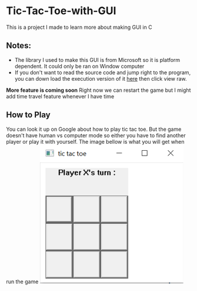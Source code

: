 # Tic-Tac-Toe-with-GUI
This is a project I made to learn more about making GUI in C
## Notes:
  * The library I used to make this GUI is from  Microsoft so it is platform dependent. It could only be ran on Window computer
  * If you don't want to read the source code and jump right to the program, you can down load the execution version of it [here](https://github.com/MinhPhu0304/Tic-Tac-Toe-with-GUI/blob/master/Tic-Tac-Toe%20GUI/Debug/12x06c%20-%20Tic-Tac-Toe%20GUI.exe) then click view raw.

**More feature is coming soon**
Right now we can restart the game but I might add time travel feature whenever I have time
## How to Play
  You can look it up on Google about how to play tic tac toe. But the game doesn't have human vs computer mode so either you have to find another player or play it with yourself. The image bellow is what you will get when run the game
![Game play](https://github.com/MinhPhu0304/Tic-Tac-Toe-with-GUI/blob/master/Screenshot_Game_play.png)
